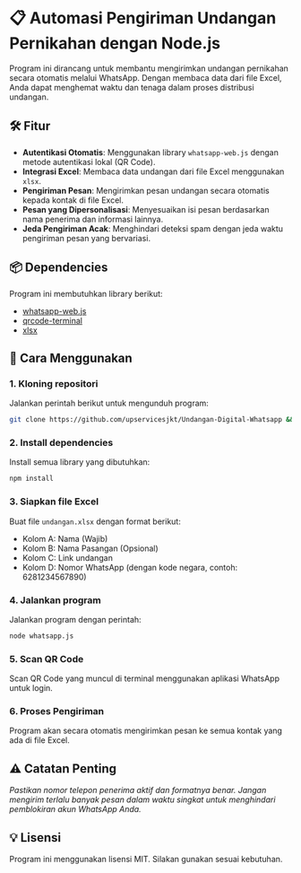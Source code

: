 # 📋 Automasi Pengiriman Undangan Pernikahan dengan Node.js  
Program ini dirancang untuk membantu mengirimkan undangan pernikahan secara otomatis melalui WhatsApp. Dengan membaca data dari file Excel, Anda dapat menghemat waktu dan tenaga dalam proses distribusi undangan.  

## 🛠️ Fitur  
- **Autentikasi Otomatis**: Menggunakan library `whatsapp-web.js` dengan metode autentikasi lokal (QR Code).  
- **Integrasi Excel**: Membaca data undangan dari file Excel menggunakan `xlsx`.  
- **Pengiriman Pesan**: Mengirimkan pesan undangan secara otomatis kepada kontak di file Excel.  
- **Pesan yang Dipersonalisasi**: Menyesuaikan isi pesan berdasarkan nama penerima dan informasi lainnya.  
- **Jeda Pengiriman Acak**: Menghindari deteksi spam dengan jeda waktu pengiriman pesan yang bervariasi.  

## 📦 Dependencies  
Program ini membutuhkan library berikut:  
- [whatsapp-web.js](https://github.com/pedroslopez/whatsapp-web.js)  
- [qrcode-terminal](https://github.com/gtanner/qrcode-terminal)  
- [xlsx](https://github.com/SheetJS/sheetjs)  

## 🚀 Cara Menggunakan  

### 1. **Kloning repositori**  
Jalankan perintah berikut untuk mengunduh program:  
```bash
git clone https://github.com/upservicesjkt/Undangan-Digital-Whatsapp && cd Undangan-Digital-Whatsapp
```
### 2. **Install dependencies**
Install semua library yang dibutuhkan:
```bash
npm install
```
### 3. **Siapkan file Excel**
Buat file `undangan.xlsx` dengan format berikut:

- Kolom A: Nama (Wajib)
- Kolom B: Nama Pasangan (Opsional)
- Kolom C: Link undangan
- Kolom D: Nomor WhatsApp (dengan kode negara, contoh: 6281234567890)

### 4. **Jalankan program**
Jalankan program dengan perintah:
```bash
node whatsapp.js
```
### 5. **Scan QR Code**
Scan QR Code yang muncul di terminal menggunakan aplikasi WhatsApp untuk login.

### 6. **Proses Pengiriman**
Program akan secara otomatis mengirimkan pesan ke semua kontak yang ada di file Excel.

## ⚠️ Catatan Penting
*Pastikan nomor telepon penerima aktif dan formatnya benar.*
*Jangan mengirim terlalu banyak pesan dalam waktu singkat untuk menghindari pemblokiran akun WhatsApp Anda.*
## 💡 Lisensi
Program ini menggunakan lisensi MIT. Silakan gunakan sesuai kebutuhan.
